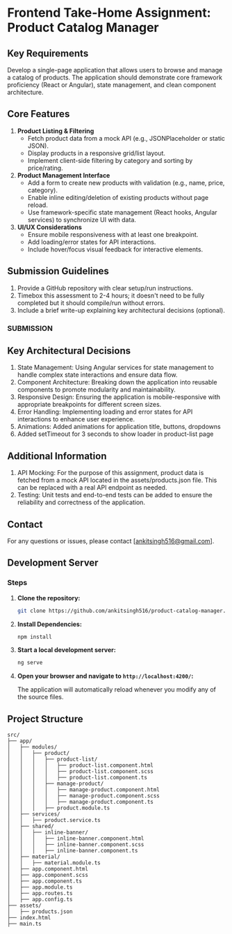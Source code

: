 # Frontend Take-Home Assignment: Product Catalog Manager

## Key Requirements

Develop a single-page application that allows users to browse and manage a catalog of products. The application should demonstrate core framework proficiency (React or Angular), state management, and clean component architecture.

## Core Features

1. **Product Listing & Filtering**
   - Fetch product data from a mock API (e.g., JSONPlaceholder or static JSON).
   - Display products in a responsive grid/list layout.
   - Implement client-side filtering by category and sorting by price/rating.
2. **Product Management Interface**
   - Add a form to create new products with validation (e.g., name, price, category).
   - Enable inline editing/deletion of existing products without page reload.
   - Use framework-specific state management (React hooks, Angular services) to synchronize UI with data.
3. **UI/UX Considerations**
   - Ensure mobile responsiveness with at least one breakpoint.
   - Add loading/error states for API interactions.
   - Include hover/focus visual feedback for interactive elements.

## Submission Guidelines

1. Provide a GitHub repository with clear setup/run instructions.
2. Timebox this assessment to 2-4 hours; it doesn't need to be fully completed but it should compile/run without errors.
3. Include a brief write-up explaining key architectural decisions (optional).

### SUBMISSION
## Key Architectural Decisions
1. State Management: Using Angular services for state management to handle complex state interactions and ensure data flow.
2. Component Architecture: Breaking down the application into reusable components to promote modularity and maintainability.
3. Responsive Design: Ensuring the application is mobile-responsive with appropriate breakpoints for different screen sizes.
4. Error Handling: Implementing loading and error states for API interactions to enhance user experience.
5. Animations: Added animations for application title, buttons, dropdowns
6. Added setTimeout for 3 seconds to show loader in product-list page

## Additional Information
1. API Mocking: For the purpose of this assignment, product data is fetched from a mock API located in the assets/products.json file. This can be replaced with a real API endpoint as needed.
2. Testing: Unit tests and end-to-end tests can be added to ensure the reliability and correctness of the application.

## Contact
For any questions or issues, please contact [ankitsingh516@gmail.com].

## Development Server

### Steps

1. **Clone the repository:**

    ```sh
    git clone https://github.com/ankitsingh516/product-catalog-manager.git
    ```

2. **Install Dependencies:**

    ```sh
    npm install
    ```

3. **Start a local development server:**

    ```sh
    ng serve
    ```

4. **Open your browser and navigate to `http://localhost:4200/`:**

    The application will automatically reload whenever you modify any of the source files.

## Project Structure

```plaintext
src/
├── app/
│   ├── modules/
│   │   ├── product/
│   │   │   ├── product-list/
│   │   │   │   ├── product-list.component.html
│   │   │   │   ├── product-list.component.scss
│   │   │   │   ├── product-list.component.ts
│   │   │   ├── manage-product/
│   │   │   │   ├── manage-product.component.html
│   │   │   │   ├── manage-product.component.scss
│   │   │   │   ├── manage-product.component.ts
│   │   │   ├── product.module.ts
│   ├── services/
│   │   ├── product.service.ts
│   ├── shared/
│   │   ├── inline-banner/
│   │   │   ├── inline-banner.component.html
│   │   │   ├── inline-banner.component.scss
│   │   │   ├── inline-banner.component.ts
│   ├── material/
│   │   ├── material.module.ts
│   ├── app.component.html
│   ├── app.component.scss
│   ├── app.component.ts
│   ├── app.module.ts
│   ├── app.routes.ts
│   ├── app.config.ts
├── assets/
│   ├── products.json
├── index.html
├── main.ts

